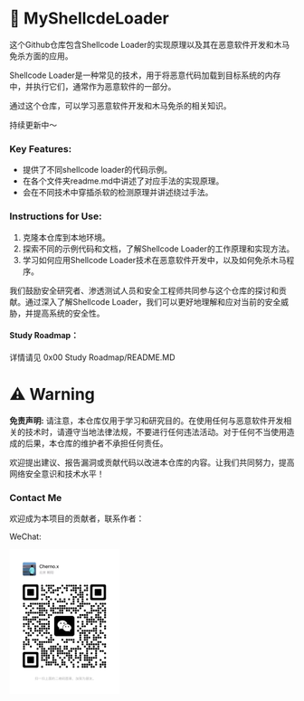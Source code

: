# 👺 MyShellcdeLoader
这个Github仓库包含Shellcode Loader的实现原理以及其在恶意软件开发和木马免杀方面的应用。

Shellcode Loader是一种常见的技术，用于将恶意代码加载到目标系统的内存中，并执行它们，通常作为恶意软件的一部分。

通过这个仓库，可以学习恶意软件开发和木马免杀的相关知识。

持续更新中～



### **Key Features:**

- 提供了不同shellcode loader的代码示例。
- 在各个文件夹readme.md中讲述了对应手法的实现原理。
- 会在不同技术中穿插杀软的检测原理并讲述绕过手法。



### Instructions for Use:

1. 克隆本仓库到本地环境。
2. 探索不同的示例代码和文档，了解Shellcode Loader的工作原理和实现方法。
3. 学习如何应用Shellcode Loader技术在恶意软件开发中，以及如何免杀木马程序。

我们鼓励安全研究者、渗透测试人员和安全工程师共同参与这个仓库的探讨和贡献。通过深入了解Shellcode Loader，我们可以更好地理解和应对当前的安全威胁，并提高系统的安全性。



#### Study Roadmap：

详情请见 0x00 Study Roadmap/README.MD



# ⚠️ Warning

**免责声明:** 请注意，本仓库仅用于学习和研究目的。在使用任何与恶意软件开发相关的技术时，请遵守当地法律法规，不要进行任何违法活动。对于任何不当使用造成的后果，本仓库的维护者不承担任何责任。

欢迎提出建议、报告漏洞或贡献代码以改进本仓库的内容。让我们共同努力，提高网络安全意识和技术水平！





### Contact Me

欢迎成为本项目的贡献者，联系作者：

WeChat:

<img src="./README.assets/image-20240315181542032.png" alt="image-20240315181542032" style="zoom:25%;" />
